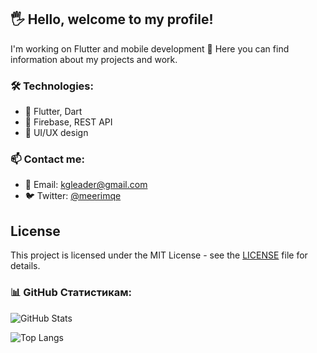  

## 🖐 Hello, welcome to my profile!

I'm working on Flutter and mobile development 🚀
Here you can find information about my projects and work.

### 🛠️ Technologies:
- 🚀 Flutter, Dart
- 🔧 Firebase, REST API
- 🎨 UI/UX design

### 📫 Contact me:
- 📨 Email: kgleader@gmail.com
- 🐦 Twitter: [@meerimqe](https://twitter.com/meerimqe)

## License
This project is licensed under the MIT License - see the [LICENSE](LICENSE) file for details.

### 📊 GitHub Статистикам:
![GitHub Stats](https://github-readme-stats.vercel.app/api?username=СИЗДИН_ГИТХАБ_АТЫҢЫЗ&show_icons=true&theme=tokyonight)

![Top Langs](https://github-readme-stats.vercel.app/api/top-langs/?username=СИЗДИН_ГИТХАБ_АТЫҢЫЗ&layout=compact&theme=tokyonight)
